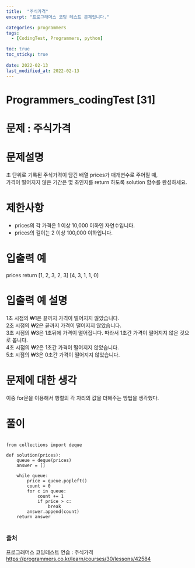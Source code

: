 ```yaml
---
title:  "주식가격"
excerpt: "프로그래머스 코딩 테스트 문제입니다."

categories: programmers
tags:
  - [CodingTest, Programmers, python]

toc: true
toc_sticky: true
 
date: 2022-02-13
last_modified_at: 2022-02-13
---
```

# Programmers_codingTest [31]

# 문제 : 주식가격  

# 문제설명  
초 단위로 기록된 주식가격이 담긴 배열 prices가 매개변수로 주어질 때,  
가격이 떨어지지 않은 기간은 몇 초인지를 return 하도록 solution 함수를 완성하세요.  
  
# 제한사항
- prices의 각 가격은 1 이상 10,000 이하인 자연수입니다.  
- prices의 길이는 2 이상 100,000 이하입니다.  

# 입출력 예
prices	return
[1, 2, 3, 2, 3]	[4, 3, 1, 1, 0]

# 입출력 예 설명  
1초 시점의 ₩1은 끝까지 가격이 떨어지지 않았습니다.  
2초 시점의 ₩2은 끝까지 가격이 떨어지지 않았습니다.  
3초 시점의 ₩3은 1초뒤에 가격이 떨어집니다. 따라서 1초간 가격이 떨어지지 않은 것으로 봅니다.  
4초 시점의 ₩2은 1초간 가격이 떨어지지 않았습니다.  
5초 시점의 ₩3은 0초간 가격이 떨어지지 않았습니다.  
  
# 문제에 대한 생각  
이중 for문을 이용해서 행렬의 각 자리의 값을 더해주는 방법을 생각했다.  

# 풀이
<pre>
<code>
from collections import deque

def solution(prices):
    queue = deque(prices)
    answer = []
    
    while queue:
        price = queue.popleft()
        count = 0
        for c in queue:
            count += 1
            if price > c:
                break 
        answer.append(count)        
    return answer
</code>
</pre>


### 출처

프로그래머스 코딩테스트 연습 : 주식가격  
https://programmers.co.kr/learn/courses/30/lessons/42584